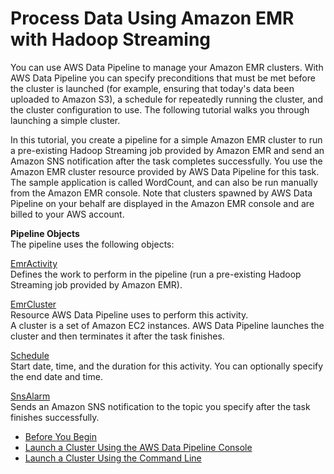 # Process Data Using Amazon EMR with Hadoop Streaming<a name="dp-launch-emr-jobflow"></a>

You can use AWS Data Pipeline to manage your Amazon EMR clusters\. With AWS Data Pipeline you can specify preconditions that must be met before the cluster is launched \(for example, ensuring that today's data been uploaded to Amazon S3\), a schedule for repeatedly running the cluster, and the cluster configuration to use\. The following tutorial walks you through launching a simple cluster\.

In this tutorial, you create a pipeline for a simple Amazon EMR cluster to run a pre\-existing Hadoop Streaming job provided by Amazon EMR and send an Amazon SNS notification after the task completes successfully\. You use the Amazon EMR cluster resource provided by AWS Data Pipeline for this task\. The sample application is called WordCount, and can also be run manually from the Amazon EMR console\. Note that clusters spawned by AWS Data Pipeline on your behalf are displayed in the Amazon EMR console and are billed to your AWS account\.

**Pipeline Objects**  
The pipeline uses the following objects:

[EmrActivity](dp-object-emractivity.md)  
Defines the work to perform in the pipeline \(run a pre\-existing Hadoop Streaming job provided by Amazon EMR\)\.

[EmrCluster](dp-object-emrcluster.md)  
Resource AWS Data Pipeline uses to perform this activity\.  
A cluster is a set of Amazon EC2 instances\. AWS Data Pipeline launches the cluster and then terminates it after the task finishes\. 

[Schedule](dp-object-schedule.md)  
Start date, time, and the duration for this activity\. You can optionally specify the end date and time\.

[SnsAlarm](dp-object-snsalarm.md)  
Sends an Amazon SNS notification to the topic you specify after the task finishes successfully\. 


+ [Before You Begin](dp-emr-jobflow-prereq.md)
+ [Launch a Cluster Using the AWS Data Pipeline Console](dp-emr-jobflow-console.md)
+ [Launch a Cluster Using the Command Line](dp-launch-emr-jobflow-cli.md)